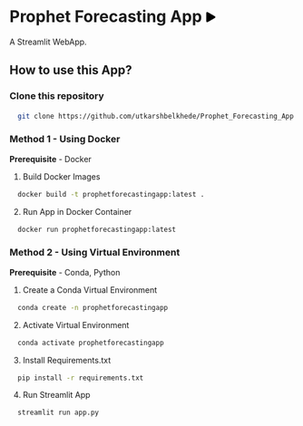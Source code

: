 # Prophet Forecasting App <a href="https://prophet-forecasting-app.onrender.com" target="_parent"><img src="images/play-button-arrowhead.png" style="width:18px" alt="Open On Render"/></a>

A Streamlit WebApp.

## **How to use this App?**
### **Clone this repository**
```bash
  git clone https://github.com/utkarshbelkhede/Prophet_Forecasting_App.git
```
### **Method 1 - Using Docker**
**Prerequisite** - Docker

1. Build Docker Images
```bash
  docker build -t prophetforecastingapp:latest .
```
2. Run App in Docker Container
```bash
  docker run prophetforecastingapp:latest
```
### **Method 2 - Using Virtual Environment**
**Prerequisite** - Conda, Python
1. Create a Conda Virtual Environment
```bash
  conda create -n prophetforecastingapp
```
2. Activate Virtual Environment
```bash
  conda activate prophetforecastingapp
```
3. Install Requirements.txt
```bash
  pip install -r requirements.txt
```
4. Run Streamlit App
```bash
  streamlit run app.py
```
